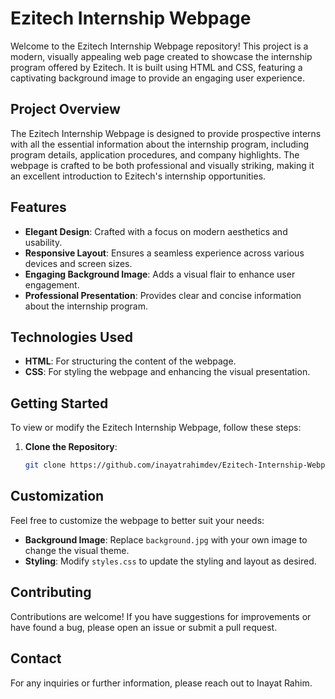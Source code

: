 # Ezitech Internship Webpage

Welcome to the Ezitech Internship Webpage repository! This project is a modern, visually appealing web page created to showcase the internship program offered by Ezitech. It is built using HTML and CSS, featuring a captivating background image to provide an engaging user experience.

## Project Overview

The Ezitech Internship Webpage is designed to provide prospective interns with all the essential information about the internship program, including program details, application procedures, and company highlights. The webpage is crafted to be both professional and visually striking, making it an excellent introduction to Ezitech's internship opportunities.

## Features

- **Elegant Design**: Crafted with a focus on modern aesthetics and usability.
- **Responsive Layout**: Ensures a seamless experience across various devices and screen sizes.
- **Engaging Background Image**: Adds a visual flair to enhance user engagement.
- **Professional Presentation**: Provides clear and concise information about the internship program.

## Technologies Used

- **HTML**: For structuring the content of the webpage.
- **CSS**: For styling the webpage and enhancing the visual presentation.

## Getting Started

To view or modify the Ezitech Internship Webpage, follow these steps:

1. **Clone the Repository**:
   ```bash
   git clone https://github.com/inayatrahimdev/Ezitech-Internship-Webpage.git

## Customization

Feel free to customize the webpage to better suit your needs:

- **Background Image**: Replace `background.jpg` with your own image to change the visual theme.
- **Styling**: Modify `styles.css` to update the styling and layout as desired.

## Contributing

Contributions are welcome! If you have suggestions for improvements or have found a bug, please open an issue or submit a pull request.

## Contact

For any inquiries or further information, please reach out to Inayat Rahim.
